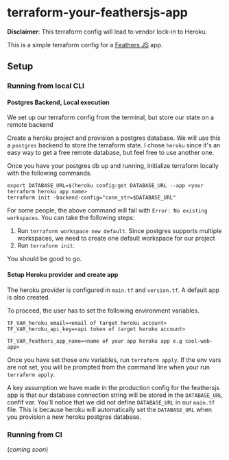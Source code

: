 # terraform-your-feathersjs-app

**Disclaimer**: This terraform config will lead to vendor lock-in to Heroku.

This is a simple terraform config for a [Feathers JS](https://feathersjs.com/) app.

## Setup

### Running from local CLI

#### Postgres Backend, Local execution

We set up our terraform config from the terminal, but store our state on a
remote backend

Create a heroku project and provision a postgres database. We will use this
a `postgres` backend to store the terraform state. I chose `heroku` since it's
an easy way to get a free remote database, but feel free to use another one.

Once you have your postgres db up and running, initialize terraform locally
with the following commands.

```{sh}
export DATABASE_URL=$(heroku config:get DATABASE_URL --app <your terraform heroku app name>
terraform init -backend-config="conn_str=$DATABASE_URL"
```

For some people, the above command will fail with `Error: No existing
workspaces`. You can take the following steps:

1. Run `terraform workspace new default`. Since postgres supports multiple
workspaces, we need to create one default workspace for our project
2. Run `terraform init`.

You should be good to go.

#### Setup Heroku provider and create app

The heroku provider is configured in `main.tf` and `version.tf`. A default
app is also created.

To proceed, the user has to set the following environment variables.

```{sh}
TF_VAR_heroku_email=<email of target heroku account>
TF_VAR_heroku_api_key=<api token of target heroku account>

TF_VAR_feathers_app_name=<name of your app heroku app e.g cool-web-app>
```

Once you have set those env variables, run `terraform apply`. If the env vars
are not set, you will be prompted from the command line when your run
`terraform apply`.

A key assumption we have made in the production config for the feathersjs app
is that our database connection string will be stored in the `DATABASE_URL`
confif var. You'll notice that we did not define `DATABASE_URL` in our `main.tf`
file. This is because heroku will automatically set the `DATABASE_URL` when you
provision a new heroku postgres database.

### Running from CI

(*coming soon*)

